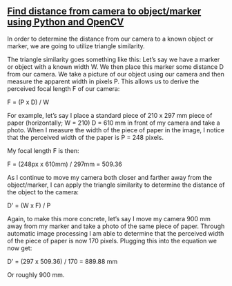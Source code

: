 ## [Find distance from camera to object/marker using Python and OpenCV](https://www.pyimagesearch.com/2015/01/19/find-distance-camera-objectmarker-using-python-opencv/)

In order to determine the distance from our camera to a known object or marker, we are going to utilize triangle similarity.

The triangle similarity goes something like this: Let’s say we have a marker or object with a known width W. We then place this marker some distance D from our camera. We take a picture of our object using our camera and then measure the apparent width in pixels P. This allows us to derive the perceived focal length F of our camera:

F = (P x  D) / W

For example, let’s say I place a standard piece of 210 x 297 mm piece of paper (horizontally; W = 210) D = 610 mm in front of my camera and take a photo. When I measure the width of the piece of paper in the image, I notice that the perceived width of the paper is P = 248 pixels.

My focal length F is then:

F = (248px x 610mm) / 297mm = 509.36

As I continue to move my camera both closer and farther away from the object/marker, I can apply the triangle similarity to determine the distance of the object to the camera:

D’ = (W x F) / P

Again, to make this more concrete, let’s say I move my camera  900 mm away from my marker and take a photo of the same piece of paper. Through automatic image processing I am able to determine that the perceived width of the piece of paper is now 170 pixels. Plugging this into the equation we now get:

D’ = (297 x 509.36) / 170 = 889.88 mm

Or roughly 900 mm.

